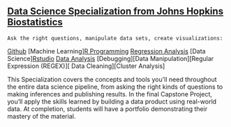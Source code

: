 ## [Data Science Specialization from Johns Hopkins Biostatistics]()

`Ask the right questions, manipulate data sets, create visualizations:`

[Github](https://github.com/lindangulopez/statistical-inference/tree/master/Github) [Machine Learning][R Programming](https://github.com/lindangulopez/statistical-inference/tree/master/RProgramming) [Regression Analysis](https://github.com/lindangulopez/statistical-inference/tree/master/RegressionAnalysis) [Data Science][Rstudio](https://github.com/lindangulopez/statistical-inference/tree/master/Rstudio) [Data Analysis](https://github.com/lindangulopez/statistical-inference/tree/master/DataAnalysis) [Debugging][Data Manipulation][Regular Expression (REGEX)][ Data Cleaning][Cluster Analysis]

This Specialization covers the concepts and tools you'll need throughout the entire data science pipeline, from asking the right kinds of questions to making inferences and publishing results. In the final Capstone Project, you’ll apply the skills learned by building a data product using real-world data. At completion, students will have a portfolio demonstrating their mastery of the material.

